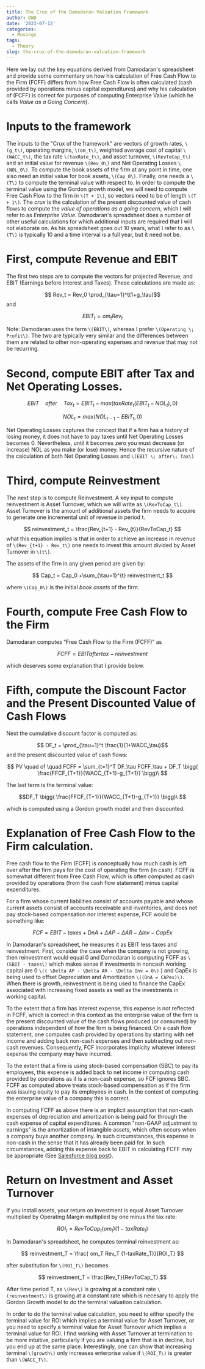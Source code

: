 ```yaml
---
title: The Crux of the Damodaran Valuation Framework
author: DWD
date: '2023-07-12'
categories:
  - Musings
tags:
  - Theory
slug: the-crux-of-the-damodaran-valuation-framework
---
```



Here we lay out the key equations derived from Damodaran's spreadsheet and provide some commentary on how his calculation of Free Cash Flow to the Firm (FCFF) differs from how Free Cash Flow is often calculated (cash provided by operations minus capital expenditures) and why his calculation of (FCFF) is correct for purposes of computing Enterprise Value (which he calls _Value as a Going Concern_). 

# Inputs to the framework

The inputs to the "Crux of the framework" are vectors of growth rates, `\(g_t\)`, operating margins, `\(om_t\)`, weighted average cost of capital `\(WACC_t\)`, the tax rate `\(taxRate_t\)`, and asset turnover, `\(RevToCap_t\)` and an initial value for revenue `\(Rev_0\)` and Net Operating Losses `\(NOL_0\)`. To compute the book assets of the firm at any point in time, one also need an initial value for book assets, `\(Cap_0\)`.  Finally, one needs a `\(T\)` to compute the terminal value with respect to. In order to compute the terminal value using the Gordon growth model, we will need to compute Free Cash Flow to the firm in `\(T + 1\)`, so vectors need to be of length `\(T + 1\)`. The _crux_ is the calculation of the present discounted value of cash flows to compute the _value of operations as a going concern_, which I will refer to as _Enterprise Value_.  Damodaran's spreadsheet does a number of other useful calculations for which additional inputs are required that I will not elaborate on.  As his spreadsheet goes out 10 years, what I refer to as `\(T\)` is typically 10 and a time interval is a full year, but it need not be.


# First, compute Revenue and EBIT 

The first two steps are to compute the vectors for projected Revenue, and EBIT (Earnings before Interest and Taxes). These calculations are made as:</p>

$$ Rev_t = Rev_0 \prod_{\tau=1}^t(1+g_\tau)$$
and

$$ EBIT_t = om_t Rev_t $$


Note: Damodaran uses the term `\(EBIT\)`, whereas I prefer `\(Operating \; Profit\)`.  The two are typically very similar and the differences between them are related to other non-operating expenses and revenue that may not be recurring.



# Second, compute EBIT after Tax and Net Operating Losses.</h3>

$$ EBIT \quad after \quad Tax_t = EBIT_t - max(taxRate_t(EBIT_t - NOL_t),0) $$

$$ NOL_t = max(NOL_{t-1} - EBIT_t,0) $$

Net Operating Losses captures the concept that if a firm has a history of losing money, it does not have to pay taxes until Net Operating Losses becomes 0. Nevertheless, until it becomes zero you must decrease (or increase) NOL as you make (or lose) money. Hence the recursive nature of the calculation of both Net Operating Losses and `\(EBIT \; after\; Tax\)`

# Third, compute Reinvestment
The next step is to compute Reinvestment. A key input to compute reinvestment is Asset Turnover, which we will write as `\(RevToCap_t\)`. Asset Turnover is the amount of additional assets the firm needs to acquire to generate one incremental unit of revenue in period t.

$$ reinvestment_t = \frac{Rev_{t+1} - Rev_{t}}{RevToCap_t} $$
what this equation implies is that in order to achieve an increase in revenue of `\(Rev_{t+1} - Rev_t\)` one needs to invest this amount divided by Asset Turnover in `\(t\)`. 

The assets of the firm in any given period are given by:


$$ Cap_t = Cap_0 +\sum_{\tau=1}^{t} reinvestment_t $$

where `\(Cap_0\)` is the initial _book assets_ of the firm.

# Fourth, compute Free Cash Flow to the Firm


Damodaran computes “Free Cash Flow to the Firm (FCFF)” as 


$$ FCFF = EBITaftertax - reinvestment $$


which deserves some explanation that I provide below.


# Fifth, compute the Discount Factor and the Present Discounted Value of Cash Flows



Next the cumulative discount factor is computed as:

$$ DF_t =  \prod_{\tau=1}^t \frac{1}{1+WACC_\tau}$$
and the present discounted value of cash flows:

$$  PV \quad of \quad FCFF = \sum_{t=1}^T DF_\tau
FCFF_\tau + DF_T \bigg( \frac{FFCF_{T+1}}{WACC_{T+1}-g_{T+1}} \bigg)\ $$

The last term is the terminal value:

$$DF_T \bigg( \frac{FFCF_{T+1}}{WACC_{T+1}-g_{T+1}} \bigg)\ $$

which is computed using a Gordon growth model and then discounted. 


# Explanation of Free Cash Flow to the Firm calculation.


Free cash flow to the Firm (FCFF) is conceptually how much cash is left over after the firm pays for the cost of operating the firm (in cash).  FCFF is somewhat different from Free Cash Flow, which is often computed as cash provided by operations (from the cash flow statement) minus capital expenditures.


</p> <p>For a firm whose current liabilities consist of accounts payable and whose current assets consist of accounts receivable and inventories, and does not pay stock-based compensation nor interest expense, FCF would be something like:

$$ FCF = EBIT - taxes + DnA +  \Delta AP - \Delta AR - \Delta Inv - CapEx  $$

In Damodaran's spreadsheet, he measures it as EBIT less taxes and reinvestment. First, consider the case when the company is not growing, then reinvestment would equal 0 and Damodaran is computing FCFF as `\(EBIT - taxes\)` which makes sense if investments in noncash working capital are 0 `\(( \Delta AP - \Delta AR - \Delta Inv = 0\)` ) and CapEx is
being used to offset Depreciation and Amortization `\((DnA = CAPex)\)`. When there is growth, reinvestment is being
used to finance the CapEx associated with increasing fixed assets as well as the investments in working capital.

To the extent that a firm has interest expense, this expense is not reflected in FCFF, which is correct in this context as the enterprise value of the firm is the present discounted value of the cash flows produced (or consumed) by operations independent of how the firm is being financed.  On a cash flow statement, one computes cash provided by operations by starting with net income and adding back non-cash expenses and then subtracting out non-cash revenues.  Consequently, FCF incorporates implicity whatever interest expense the company may have incurred.

To the extent that a firm is using stock-based compensation (SBC) to pay its employees, this expense is added back to net income in computing cash provided by operations as it is a non-cash expense, so FCF ignores SBC.  FCFF as computed above treats stock-based compensation as if the firm was issuing equity to pay its employees in cash. In the context of computing the enterprise value of a company this is correct.

In computing FCFF as above there is an implicit assumption that non-cash expenses of depreciation and amortization is being paid for through the cash expense of capital expenditures.  A common "non-GAAP adjustment to earnings" is the amortization of intangible assets, which often occurs when a company buys another company. In such circumstances, this expense is non-cash in the sense that it has already been paid for. In such circumstances, adding this expense back to EBIT in calculating FCFF may be appropriate (See [Salesforce blog post](https://douglasdwyer.netlify.app/post/2023/05/30/salesforce-and-stock-based-compensation/)).

# Return on Investment and Asset Turnover

If you install assets, your return on investment is equal Asset Turnover multiplied by Operating Margin multiplied by one minus the tax rate:


$$ ROI_t  = RevToCap_t \big( om_t \big) (1-taxRate_t) $$

In Damodaran's spreadsheet, he computes terminal reinvestment as: 


$$ reinvestment_T = \frac{ om_T Rev_T (1-taxRate_T)}{ROI_T} $$

after substitution for `\(ROI_T\)` becomes 

$$ reinvestment_T = \frac{Rev_T}{RevToCap_T}.$$  

After time period T, as `\(Rev\)` is growing at a constant rate `\(reinvestment\)` is growing at a constant rate which is necesary to apply the Gordon Growth model to do the terminal valuation calculation. 

In order to do the terminal value calculation, you need to either specify the terminal value for ROI which implies a terminal value for Asset Turnover, or you need to specify a terminal value for Asset Turnover which implies a terminal value for ROI. I find working with Asset Turnover at termination to be more intuitive, particularly if you are valuing a firm that is in decline, but you end up at the same place. Interestingly, one can show that increasing terminal `\(growth\)` only increases enterprise value if `\(ROI_T\)` is greater than `\(WACC_T\)`. 






